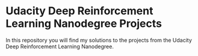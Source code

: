 # Udacity Deep Reinforcement Learning Nanodegree Projects

In this repository you will find my solutions to the projects from the Udacity Deep Reinforcement Learning Nanodegree.
